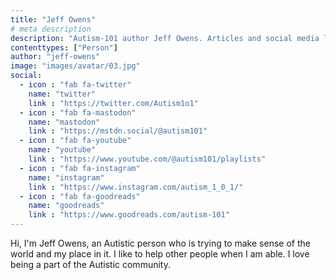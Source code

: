 ```yaml
---
title: "Jeff Owens"
# meta description
description: "Autism-101 author Jeff Owens. Articles and social media links."
contenttypes: ["Person"]
author: "jeff-owens"
image: "images/avatar/03.jpg"
social:
  - icon : "fab fa-twitter"
    name: "twitter"
    link : "https://twitter.com/Autism1o1"
  - icon : "fab fa-mastodon"
    name: "mastodon"
    link : "https://mstdn.social/@autism101"
  - icon : "fab fa-youtube"
    name: "youtube"
    link : "https://www.youtube.com/@autism101/playlists"
  - icon : "fab fa-instagram"
    name: "instagram"
    link : "https://www.instagram.com/autism_1_0_1/"
  - icon : "fab fa-goodreads"
    name: "goodreads"
    link : "https://www.goodreads.com/autism-101"
---
```


Hi, I'm Jeff Owens, an Autistic person who is trying to make sense of the world and my place in it. I like to help other people when I am able. I love being a part of the Autistic community.  